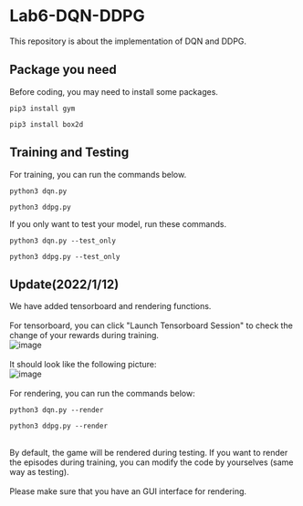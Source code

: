 # Lab6-DQN-DDPG
This repository is about the implementation of DQN and DDPG.
## Package you need
Before coding, you may need to install some packages.
```
pip3 install gym
```
```
pip3 install box2d
```
## Training and Testing
For training, you can run the commands below.
```
python3 dqn.py
```
```
python3 ddpg.py
```
If you only want to test your model, run these commands.
```
python3 dqn.py --test_only
```
```
python3 ddpg.py --test_only
```
## Update(2022/1/12)
We have added tensorboard and rendering functions.<br><br>
For tensorboard, you can click "Launch Tensorboard Session" to check the change of your rewards during training.<br>
![image](https://user-images.githubusercontent.com/68993019/149170835-72e84c5e-5173-48ce-b40c-882b657e4527.png)
<br><br>It should look like the following picture:<br>
![image](https://user-images.githubusercontent.com/68993019/149171918-68b64655-3765-4d96-b834-37a43d028e8a.png)
<br><br>For rendering, you can run the commands below:
```
python3 dqn.py --render
```
```
python3 ddpg.py --render
```
<br>By default, the game will be rendered during testing. If you want to render the episodes during training, you can modify the code by yourselves (same way as testing).
<br><br>Please make sure that you have an GUI interface for rendering.




